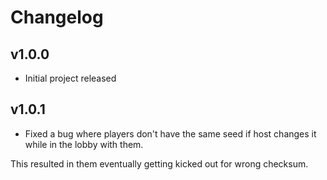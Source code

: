 # Changelog
## v1.0.0

* Initial project released

## v1.0.1

* Fixed a bug where players don't have the same seed if host changes it while in the lobby with them.

This resulted in them eventually getting kicked out for wrong checksum.